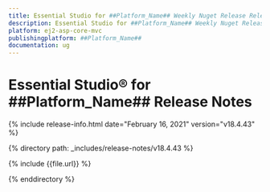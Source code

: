 ```yaml
---
title: Essential Studio for ##Platform_Name## Weekly Nuget Release Release Notes  
description: Essential Studio for ##Platform_Name## Weekly Nuget Release Release Notes  
platform: ej2-asp-core-mvc
publishingplatform: ##Platform_Name##
documentation: ug
---
```


# Essential Studio&reg; for  ##Platform_Name##  Release Notes  

{% include release-info.html date="February 16, 2021"   version="v18.4.43"  %} 

{% directory path: _includes/release-notes/v18.4.43 %}

{% include {{file.url}} %}

{% enddirectory %}
